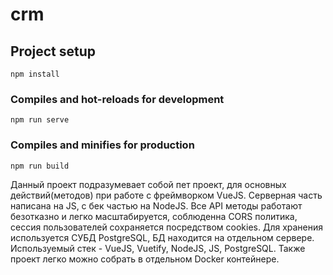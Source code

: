 # crm

## Project setup
```
npm install
```

### Compiles and hot-reloads for development
```
npm run serve
```

### Compiles and minifies for production
```
npm run build
```

Данный проект подразумевает собой пет проект, для основных действий(методов) при работе с фреймворком VueJS.
Серверная часть написана на JS, с бек частью на NodeJS.
Все API методы работают безотказно и легко масштабируется, соблюденна CORS политика, сессия пользователей сохраняется посредством cookies.
Для хранения используется СУБД PostgreSQL, БД находится на отдельном сервере.
Используемый стек  - VueJS, Vuetify, NodeJS, JS, PostgreSQL.
Также проект легко можно собрать в отдельном Docker контейнере.
